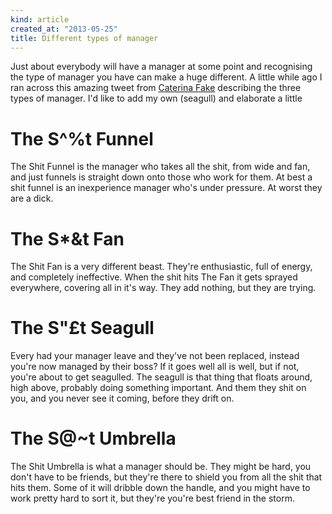 ```yaml
---
kind: article
created_at: "2013-05-25"
title: Different types of manager
---
```


Just about everybody will have a manager at some point and recognising the type of manager you have can make a huge different. A little while ago I ran across this amazing tweet from [Caterina Fake](https://twitter.com/Caterina/status/6715084157) describing the three types of manager.  I'd like to add my own (seagull) and elaborate a little


# The S^%t Funnel
The Shit Funnel is the manager who takes all the shit, from wide and fan, and just funnels is straight down onto those who work for them.  At best a shit funnel is an inexperience manager who's under pressure.  At worst they are a dick.

# The S*&t Fan
The Shit Fan is a very different beast.  They're enthusiastic, full of energy, and completely ineffective.  When the shit hits The Fan it gets sprayed everywhere, covering all in it's way.  They add nothing, but they are trying.

# The S"£t Seagull
Every had your manager leave and they've not been replaced, instead you're now managed by their boss?  If it goes well all is well, but if not, you're about to get seagulled.  The seagull is that thing that floats around, high above, probably doing something important.  And them they shit on you, and you never see it coming, before they drift on.

# The S@~t Umbrella
The Shit Umbrella is what a manager should be.  They might be hard, you don't have to be friends, but they're there to shield you from all the shit that hits them.  Some of it will dribble down the handle, and you might have to work pretty hard to sort it, but they're you're best friend in the storm.
